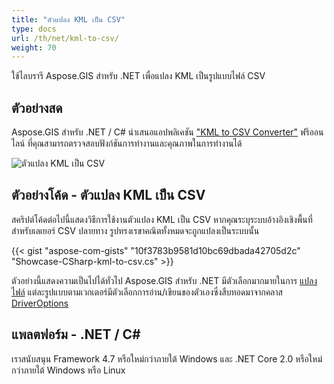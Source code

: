 ```yaml
---
title: "ตัวแปลง KML เป็น CSV"
type: docs
url: /th/net/kml-to-csv/
weight: 70
---
```


ใช้ไลบรารี Aspose.GIS สำหรับ .NET เพื่อแปลง KML เป็นรูปแบบไฟล์ CSV

## **ตัวอย่างสด**

Aspose.GIS สำหรับ .NET / C# นำเสนอแอปพลิเคชัน ["KML to CSV Converter"](https://products.aspose.app/gis/conversion/kml-to-csv) ฟรีออนไลน์ ที่คุณสามารถตรวจสอบฟังก์ชันการทำงานและคุณภาพในการทำงานได้

![ตัวแปลง KML เป็น CSV](conversion.png)

## **ตัวอย่างโค้ด - ตัวแปลง KML เป็น CSV**

สคริปต์โค้ดต่อไปนี้แสดงวิธีการใช้งานตัวแปลง KML เป็น CSV หากคุณระบุระบบอ้างอิงเชิงพื้นที่สำหรับเลเยอร์ CSV ปลายทาง รูปทรงเรขาคณิตทั้งหมดจะถูกแปลงเป็นระบบนั้น

{{< gist "aspose-com-gists" "10f3783b9581d10bc69dbada42705d2c" "Showcase-CSharp-kml-to-csv.cs" >}}

ตัวอย่างนี้แสดงความเป็นไปได้ทั่วไป Aspose.GIS สำหรับ .NET มีตัวเลือกมากมายในการ [แปลงไฟล์](https://docs.aspose.com/gis/net/vector-layers/) แต่ละรูปแบบตามเวกเตอร์มีตัวเลือกการอ่าน/เขียนของตัวเองซึ่งสืบทอดมาจากคลาส [DriverOptions](https://reference.aspose.com/gis/net/aspose.gis/driveroptions)

## **แพลตฟอร์ม - .NET / C#**

เราสนับสนุน Framework 4.7 หรือใหม่กว่าภายใต้ Windows และ .NET Core 2.0 หรือใหม่กว่าภายใต้ Windows หรือ Linux
